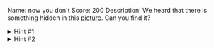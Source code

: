 Name: now you don't
Score: 200
Description: We heard that there is something hidden in this <a href='//2018shell1.picoctf.com/static/f05dcf83df8b8a80fff7764e0449e833/nowYouDont.png'>picture</a>. Can you find it?
<details><summary>Hint #1</summary>There is an old saying: if you want to hide the treasure, put it in plain sight. Then no one will see it.</details><details><summary>Hint #2</summary>Is it really all one shade of red?</details>